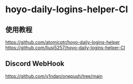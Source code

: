 # hoyo-daily-logins-helper-CI

## 使用教程

<https://github.com/atomicptr/hoyo-daily-logins-helper>  
<https://github.com/liusj5257/hoyo-daily-logins-helper-CI>

## Discord WebHook

<https://github.com/y1ndan/onepush/tree/main>
